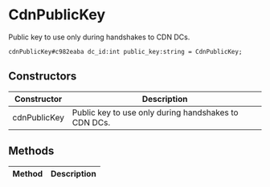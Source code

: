 # CdnPublicKey
Public key to use only during handshakes to CDN DCs.

```
cdnPublicKey#c982eaba dc_id:int public_key:string = CdnPublicKey;
```

## Constructors
| Constructor | Description |
| ---- | ----------- |
| cdnPublicKey | Public key to use only during handshakes to CDN DCs. |


## Methods
| Method | Description |
| ---- | ----------- |


